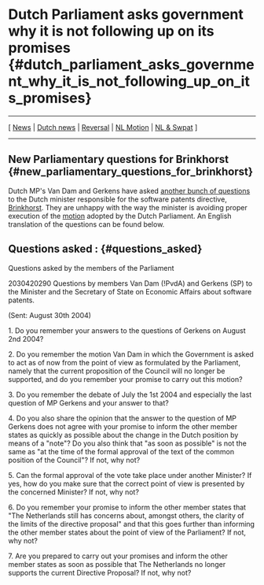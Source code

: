 # Dutch Parliament asks government why it is not following up on its promises {#dutch_parliament_asks_government_why_it_is_not_following_up_on_its_promises}

------------------------------------------------------------------------

\[ [ News](SwpatcninoEn "wikilink") \| [ Dutch
news](SwpatcninoNl "wikilink") \| [ Reversal](ConsRevers04En "wikilink")
\| [ NL Motion](NlMot040701En "wikilink") \| [ NL &
Swpat](SwpatnlEn "wikilink") \]

------------------------------------------------------------------------

## New Parliamentary questions for Brinkhorst {#new_parliamentary_questions_for_brinkhorst}

Dutch MP\'s Van Dam and Gerkens have asked [another bunch of
questions](http://parlando.sdu.nl/cgi/showdoc/session=anonymous@3A2293358166/action=doc/pos=5/query=2/V030420290.pdf "wikilink")
to the Dutch minister responsible for the software patents directive, [
Brinkhorst](LaurensJanBrinkhorstEn "wikilink"). They are unhappy with
the way the minister is avoiding proper execution of the [
motion](NlMot040701En "wikilink") adopted by the Dutch Parliament. An
English translation of the questions can be found below.

## Questions asked : {#questions_asked}

Questions asked by the members of the Parliament

2030420290 Questions by members Van Dam (!PvdA) and Gerkens (SP) to the
Minister and the Secretary of State on Economic Affairs about software
patents.

(Sent: August 30th 2004)

1\. Do you remember your answers to the questions of Gerkens on August
2nd 2004?

2\. Do you remember the motion Van Dam in which the Government is asked
to act as of now from the point of view as formulated by the Parliament,
namely that the current proposition of the Council will no longer be
supported, and do you remember your promise to carry out this motion?

3\. Do you remember the debate of July the 1st 2004 and especially the
last question of MP Gerkens and your answer to that?

4\. Do you also share the opinion that the answer to the question of MP
Gerkens does not agree with your promise to inform the other member
states as quickly as possible about the change in the Dutch position by
means of a \"note\"? Do you also think that \"as soon as possible\" is
not the same as \"at the time of the formal approval of the text of the
common position of the Council\"? If not, why not?

5\. Can the formal approval of the vote take place under another
Minister? If yes, how do you make sure that the correct point of view is
presented by the concerned Minister? If not, why not?

6\. Do you remember your promise to inform the other member states that
\"The Netherlands still has concerns about, amongst others, the clarity
of the limits of the directive proposal\" and that this goes further
than informing the other member states about the point of view of the
Parliament? If not, why not?

7\. Are you prepared to carry out your promises and inform the other
member states as soon as possible that The Netherlands no longer
supports the current Directive Proposal? If not, why not?
